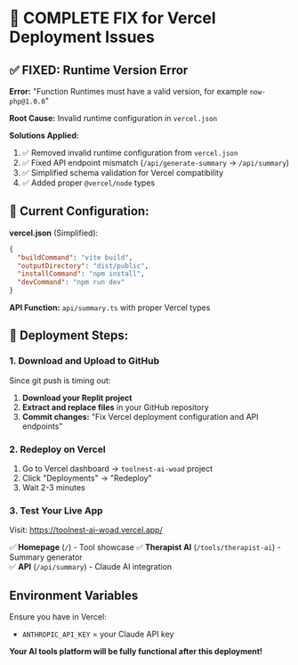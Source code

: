 # 🔧 COMPLETE FIX for Vercel Deployment Issues

## ✅ FIXED: Runtime Version Error

**Error:** "Function Runtimes must have a valid version, for example `now-php@1.0.0`"

**Root Cause:** Invalid runtime configuration in `vercel.json`

**Solutions Applied:**
1. ✅ Removed invalid runtime configuration from `vercel.json`
2. ✅ Fixed API endpoint mismatch (`/api/generate-summary` → `/api/summary`)
3. ✅ Simplified schema validation for Vercel compatibility
4. ✅ Added proper `@vercel/node` types

## 📝 Current Configuration:

**vercel.json** (Simplified):
```json
{
  "buildCommand": "vite build",
  "outputDirectory": "dist/public",
  "installCommand": "npm install",
  "devCommand": "npm run dev"
}
```

**API Function:** `api/summary.ts` with proper Vercel types

## 🚀 Deployment Steps:

### 1. Download and Upload to GitHub
Since git push is timing out:
1. **Download your Replit project**
2. **Extract and replace files** in your GitHub repository
3. **Commit changes:** "Fix Vercel deployment configuration and API endpoints"

### 2. Redeploy on Vercel
1. Go to Vercel dashboard → `toolnest-ai-woad` project
2. Click "Deployments" → "Redeploy"
3. Wait 2-3 minutes

### 3. Test Your Live App
Visit: https://toolnest-ai-woad.vercel.app/

✅ **Homepage** (`/`) - Tool showcase
✅ **Therapist AI** (`/tools/therapist-ai`) - Summary generator  
✅ **API** (`/api/summary`) - Claude AI integration

## Environment Variables
Ensure you have in Vercel:
- `ANTHROPIC_API_KEY` = your Claude API key

**Your AI tools platform will be fully functional after this deployment!**